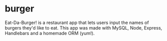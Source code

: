 # burger
Eat-Da-Burger! is a restaurant app that lets users input the names of burgers they'd like to eat. This app was made with MySQL, Node, Express, Handlebars and a homemade ORM (yum!).
